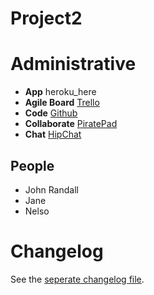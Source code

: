 Project2
========



# Administrative
* **App** heroku_here 
* **Agile Board** [Trello](https://trello.com/b/zFfN5cBX/project2)
* **Code** [Github](https://github.com/johntrandall/Project2)
* **Collaborate** [PiratePad](http://piratepad.net/Gdz7eTQ3CU)
* **Chat** [HipChat](https://galondon.hipchat.com/chat?focus_jid=39979_wdi_string_thundercats@conf.hipchat.com)

## People
* John Randall
* Jane
* Nelso




# Changelog
See the [seperate changelog file](/changelog.md).
